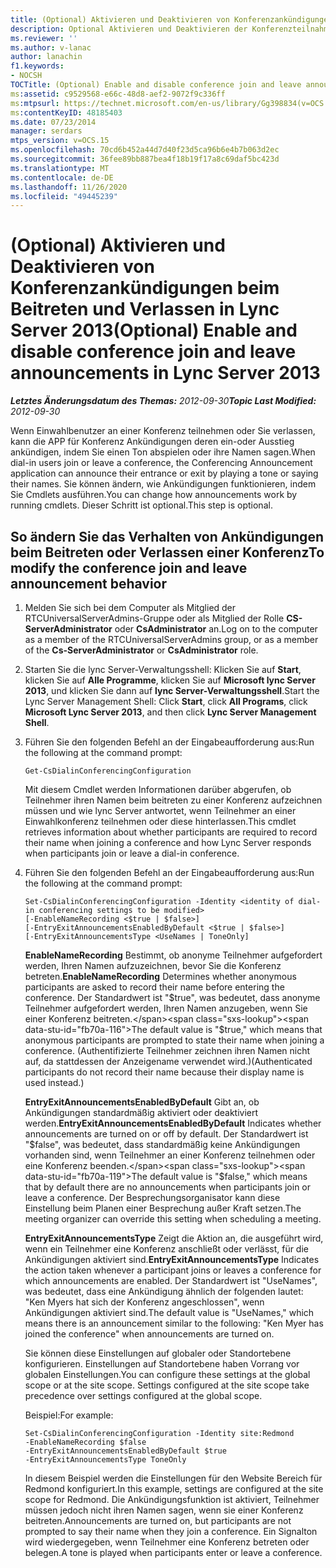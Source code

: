 ```yaml
---
title: (Optional) Aktivieren und Deaktivieren von Konferenzankündigungen beim Beitreten und Verlassen
description: Optional Aktivieren und Deaktivieren der Konferenzteilnahme und des Belassens von Ankündigungen
ms.reviewer: ''
ms.author: v-lanac
author: lanachin
f1.keywords:
- NOCSH
TOCTitle: (Optional) Enable and disable conference join and leave announcements
ms:assetid: c9529568-e66c-48d8-aef2-9072f9c336ff
ms:mtpsurl: https://technet.microsoft.com/en-us/library/Gg398834(v=OCS.15)
ms:contentKeyID: 48185403
ms.date: 07/23/2014
manager: serdars
mtps_version: v=OCS.15
ms.openlocfilehash: 70cd6b452a44d7d40f23d5ca96b6e4b7b063d2ec
ms.sourcegitcommit: 36fee89bb887bea4f18b19f17a8c69daf5bc423d
ms.translationtype: MT
ms.contentlocale: de-DE
ms.lasthandoff: 11/26/2020
ms.locfileid: "49445239"
---
```

# <a name="optional-enable-and-disable-conference-join-and-leave-announcements-in-lync-server-2013"></a><span data-ttu-id="fb70a-103">(Optional) Aktivieren und Deaktivieren von Konferenzankündigungen beim Beitreten und Verlassen in Lync Server 2013</span><span class="sxs-lookup"><span data-stu-id="fb70a-103">(Optional) Enable and disable conference join and leave announcements in Lync Server 2013</span></span>

<div data-xmlns="http://www.w3.org/1999/xhtml">

<div class="topic" data-xmlns="http://www.w3.org/1999/xhtml" data-msxsl="urn:schemas-microsoft-com:xslt" data-cs="https://msdn.microsoft.com/">

<div data-asp="https://msdn2.microsoft.com/asp">



</div>

<div id="mainSection">

<div id="mainBody"><span data-ttu-id="fb70a-104">

<span> </span></span><span class="sxs-lookup"><span data-stu-id="fb70a-104">

<span> </span></span></span>

<span data-ttu-id="fb70a-105">_**Letztes Änderungsdatum des Themas:** 2012-09-30_</span><span class="sxs-lookup"><span data-stu-id="fb70a-105">_**Topic Last Modified:** 2012-09-30_</span></span>

<span data-ttu-id="fb70a-106">Wenn Einwahlbenutzer an einer Konferenz teilnehmen oder Sie verlassen, kann die APP für Konferenz Ankündigungen deren ein-oder Ausstieg ankündigen, indem Sie einen Ton abspielen oder ihre Namen sagen.</span><span class="sxs-lookup"><span data-stu-id="fb70a-106">When dial-in users join or leave a conference, the Conferencing Announcement application can announce their entrance or exit by playing a tone or saying their names.</span></span> <span data-ttu-id="fb70a-107">Sie können ändern, wie Ankündigungen funktionieren, indem Sie Cmdlets ausführen.</span><span class="sxs-lookup"><span data-stu-id="fb70a-107">You can change how announcements work by running cmdlets.</span></span> <span data-ttu-id="fb70a-108">Dieser Schritt ist optional.</span><span class="sxs-lookup"><span data-stu-id="fb70a-108">This step is optional.</span></span>

<div>

## <a name="to-modify-the-conference-join-and-leave-announcement-behavior"></a><span data-ttu-id="fb70a-109">So ändern Sie das Verhalten von Ankündigungen beim Beitreten oder Verlassen einer Konferenz</span><span class="sxs-lookup"><span data-stu-id="fb70a-109">To modify the conference join and leave announcement behavior</span></span>

1.  <span data-ttu-id="fb70a-110">Melden Sie sich bei dem Computer als Mitglied der RTCUniversalServerAdmins-Gruppe oder als Mitglied der Rolle **CS-ServerAdministrator** oder **CsAdministrator** an.</span><span class="sxs-lookup"><span data-stu-id="fb70a-110">Log on to the computer as a member of the RTCUniversalServerAdmins group, or as a member of the **Cs-ServerAdministrator** or **CsAdministrator** role.</span></span>

2.  <span data-ttu-id="fb70a-111">Starten Sie die lync Server-Verwaltungsshell: Klicken Sie auf **Start**, klicken Sie auf **Alle Programme**, klicken Sie auf **Microsoft lync Server 2013**, und klicken Sie dann auf **lync Server-Verwaltungsshell**.</span><span class="sxs-lookup"><span data-stu-id="fb70a-111">Start the Lync Server Management Shell: Click **Start**, click **All Programs**, click **Microsoft Lync Server 2013**, and then click **Lync Server Management Shell**.</span></span>

3.  <span data-ttu-id="fb70a-112">Führen Sie den folgenden Befehl an der Eingabeaufforderung aus:</span><span class="sxs-lookup"><span data-stu-id="fb70a-112">Run the following at the command prompt:</span></span>
    
        Get-CsDialinConferencingConfiguration
    
    <span data-ttu-id="fb70a-113">Mit diesem Cmdlet werden Informationen darüber abgerufen, ob Teilnehmer ihren Namen beim beitreten zu einer Konferenz aufzeichnen müssen und wie lync Server antwortet, wenn Teilnehmer an einer Einwahlkonferenz teilnehmen oder diese hinterlassen.</span><span class="sxs-lookup"><span data-stu-id="fb70a-113">This cmdlet retrieves information about whether participants are required to record their name when joining a conference and how Lync Server responds when participants join or leave a dial-in conference.</span></span>

4.  <span data-ttu-id="fb70a-114">Führen Sie den folgenden Befehl an der Eingabeaufforderung aus:</span><span class="sxs-lookup"><span data-stu-id="fb70a-114">Run the following at the command prompt:</span></span>
    
        Set-CsDialinConferencingConfiguration -Identity <identity of dial-in conferencing settings to be modified>
        [-EnableNameRecording <$true | $false>]
        [-EntryExitAnnouncementsEnabledByDefault <$true | $false>]
        [-EntryExitAnnouncementsType <UseNames | ToneOnly]
    
    <span data-ttu-id="fb70a-115">**EnableNameRecording**   Bestimmt, ob anonyme Teilnehmer aufgefordert werden, Ihren Namen aufzuzeichnen, bevor Sie die Konferenz betreten.</span><span class="sxs-lookup"><span data-stu-id="fb70a-115">**EnableNameRecording**   Determines whether anonymous participants are asked to record their name before entering the conference.</span></span> <span data-ttu-id="fb70a-116">Der Standardwert ist "$true", was bedeutet, dass anonyme Teilnehmer aufgefordert werden, Ihren Namen anzugeben, wenn Sie einer Konferenz beitreten.</span><span class="sxs-lookup"><span data-stu-id="fb70a-116">The default value is "$true," which means that anonymous participants are prompted to state their name when joining a conference.</span></span> <span data-ttu-id="fb70a-117">(Authentifizierte Teilnehmer zeichnen ihren Namen nicht auf, da stattdessen der Anzeigename verwendet wird.)</span><span class="sxs-lookup"><span data-stu-id="fb70a-117">(Authenticated participants do not record their name because their display name is used instead.)</span></span>
    
    <span data-ttu-id="fb70a-118">**EntryExitAnnouncementsEnabledByDefault**   Gibt an, ob Ankündigungen standardmäßig aktiviert oder deaktiviert werden.</span><span class="sxs-lookup"><span data-stu-id="fb70a-118">**EntryExitAnnouncementsEnabledByDefault**   Indicates whether announcements are turned on or off by default.</span></span> <span data-ttu-id="fb70a-119">Der Standardwert ist "$false", was bedeutet, dass standardmäßig keine Ankündigungen vorhanden sind, wenn Teilnehmer an einer Konferenz teilnehmen oder eine Konferenz beenden.</span><span class="sxs-lookup"><span data-stu-id="fb70a-119">The default value is "$false," which means that by default there are no announcements when participants join or leave a conference.</span></span> <span data-ttu-id="fb70a-120">Der Besprechungsorganisator kann diese Einstellung beim Planen einer Besprechung außer Kraft setzen.</span><span class="sxs-lookup"><span data-stu-id="fb70a-120">The meeting organizer can override this setting when scheduling a meeting.</span></span>
    
    <span data-ttu-id="fb70a-121">**EntryExitAnnouncementsType**   Zeigt die Aktion an, die ausgeführt wird, wenn ein Teilnehmer eine Konferenz anschließt oder verlässt, für die Ankündigungen aktiviert sind.</span><span class="sxs-lookup"><span data-stu-id="fb70a-121">**EntryExitAnnouncementsType**   Indicates the action taken whenever a participant joins or leaves a conference for which announcements are enabled.</span></span> <span data-ttu-id="fb70a-122">Der Standardwert ist "UseNames", was bedeutet, dass eine Ankündigung ähnlich der folgenden lautet: "Ken Myers hat sich der Konferenz angeschlossen", wenn Ankündigungen aktiviert sind.</span><span class="sxs-lookup"><span data-stu-id="fb70a-122">The default value is "UseNames," which means there is an announcement similar to the following: "Ken Myer has joined the conference" when announcements are turned on.</span></span>
    
    <span data-ttu-id="fb70a-p105">Sie können diese Einstellungen auf globaler oder Standortebene konfigurieren. Einstellungen auf Standortebene haben Vorrang vor globalen Einstellungen.</span><span class="sxs-lookup"><span data-stu-id="fb70a-p105">You can configure these settings at the global scope or at the site scope. Settings configured at the site scope take precedence over settings configured at the global scope.</span></span>
    
    <span data-ttu-id="fb70a-125">Beispiel:</span><span class="sxs-lookup"><span data-stu-id="fb70a-125">For example:</span></span>
    
        Set-CsDialinConferencingConfiguration -Identity site:Redmond
        -EnableNameRecording $false
        -EntryExitAnnouncementsEnabledByDefault $true
        -EntryExitAnnouncementsType ToneOnly
    
    <span data-ttu-id="fb70a-126">In diesem Beispiel werden die Einstellungen für den Website Bereich für Redmond konfiguriert.</span><span class="sxs-lookup"><span data-stu-id="fb70a-126">In this example, settings are configured at the site scope for Redmond.</span></span> <span data-ttu-id="fb70a-127">Die Ankündigungsfunktion ist aktiviert, Teilnehmer müssen jedoch nicht ihren Namen sagen, wenn sie einer Konferenz beitreten.</span><span class="sxs-lookup"><span data-stu-id="fb70a-127">Announcements are turned on, but participants are not prompted to say their name when they join a conference.</span></span> <span data-ttu-id="fb70a-128">Ein Signalton wird wiedergegeben, wenn Teilnehmer eine Konferenz betreten oder belegen.</span><span class="sxs-lookup"><span data-stu-id="fb70a-128">A tone is played when participants enter or leave a conference.</span></span>

<span data-ttu-id="fb70a-129"></div>

</div>

<span> </span>

</div>

</div>

</span><span class="sxs-lookup"><span data-stu-id="fb70a-129"></div>

</div>

<span> </span>

</div>

</div>

</span></span></div>

